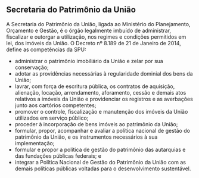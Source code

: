 Secretaria do Patrimônio da União
---

A Secretaria do Patrimônio da União, ligada ao Ministério do Planejamento, Orçamento e Gestão, é o órgão legalmente imbuído de administrar, fiscalizar e outorgar a utilização, nos regimes e condições permitidos em lei, dos imóveis da União. O Decreto nº 8.189 de 21 de Janeiro de 2014, define as competências da SPU:

- administrar o patrimônio imobiliário da União e zelar por sua conservação;
- adotar as providências necessárias à regularidade dominial dos bens da União;
- lavrar, com força de escritura pública, os contratos de aquisição, alienação, locação, arrendamento, aforamento, cessão e demais atos relativos a imóveis da União e providenciar os registros e as averbações junto aos cartórios competentes;
- promover o controle, fiscalização e manutenção dos imóveis da União utilizados em serviço público;
- proceder à incorporação de bens imóveis ao patrimônio da União;
- formular, propor, acompanhar e avaliar a política nacional de gestão do patrimônio da União, e os instrumentos necessários à sua implementação;
- formular e propor a política de gestão do patrimônio das autarquias e das fundações públicas federais; e
- integrar a Política Nacional de Gestão do Patrimônio da União com as demais políticas públicas voltadas para o desenvolvimento sustentável.

